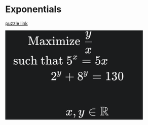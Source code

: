 # Exponentials

[puzzle link](https://www.linkedin.com/pulse/exponentials-meinolf-sellmann-ygabe/?trackingId=F1dUrmlCT4mZB0fQhM0yWQ%3D%3D)

![](./img.png)